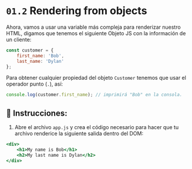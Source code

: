 # `01.2` Rendering from objects

Ahora, vamos a usar una variable más compleja para renderizar nuestro HTML, digamos que tenemos el siguiente Objeto JS con la información de un cliente:

```js
const customer = {
    first_name: 'Bob',
    last_name: 'Dylan'
};
```

Para obtener cualquier propiedad del objeto `Customer` tenemos que usar el operador punto (`.`), así:

```js
console.log(customer.first_name); // imprimirá "Bob" en la consola.
```

## 📝 Instrucciones:

1. Abre el archivo `app.js` y crea el código necesario para hacer que tu archivo renderice la siguiente salida dentro del DOM:

```jsx
<div>
    <h1>My name is Bob</h1>
    <h2>My last name is Dylan</h2>
</div>
```
